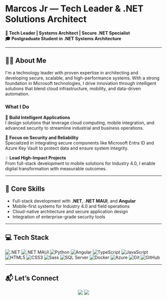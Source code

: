 # Marcos Jr — Tech Leader & .NET Solutions Architect

**💼 Tech Leader | Systems Architect | Secure .NET Specialist**  
**🎓 Postgraduate Student in .NET Systems Architecture**

---

## 👨‍💻 About Me

I'm a technology leader with proven expertise in architecting and developing secure, scalable, and high-performance systems. With a strong foundation in Microsoft technologies, I drive innovation through intelligent solutions that blend cloud infrastructure, mobility, and data-driven automation.

### What I Do

🚀 **Build Intelligent Applications**  
I design solutions that leverage cloud computing, mobile integration, and advanced security to streamline industrial and business operations.

🔐 **Focus on Security and Reliability**  
Specialized in integrating secure components like Microsoft Entra ID and Azure Key Vault to protect data and ensure system integrity.

💡 **Lead High-Impact Projects**  
From full-stack development to mobile solutions for Industry 4.0, I enable digital transformation with measurable outcomes.

---

## 🔧 Core Skills

- Full-stack development with **.NET**, **.NET MAUI**, and **Angular**
- Mobile-first systems for Industry 4.0 and field operations
- Cloud-native architecture and secure application design
- Integration of enterprise-grade security tools

---

## 💻 Tech Stack

![.NET](https://img.shields.io/badge/-.NET-blue)
![.NET MAUI](https://img.shields.io/badge/-.NET%20MAUI-blueviolet)
![Python](https://img.shields.io/badge/-Python-3776AB?style=flat-square&logo=python&logoColor=white)
![Angular](https://img.shields.io/badge/-Angular-DD0031?style=flat-square&logo=angular)
![TypeScript](https://img.shields.io/badge/-TypeScript-007ACC?style=flat-square&logo=typescript&logoColor=white)
![JavaScript](https://img.shields.io/badge/-JavaScript-black?style=flat-square&logo=javascript)
![HTML5](https://img.shields.io/badge/-HTML5-E34F26?style=flat-square&logo=html5&logoColor=white)
![CSS3](https://img.shields.io/badge/-CSS3-1572B6?style=flat-square&logo=css3)
![Sass](https://img.shields.io/badge/-Sass-CC6699?style=flat-square&logo=sass&logoColor=white)
![SQL Server](https://img.shields.io/badge/-SQL%20Server-CC2927?style=flat-square&logo=microsoft-sql-server&logoColor=white)
![Docker](https://img.shields.io/badge/-Docker-2496ED?style=flat-square&logo=docker&logoColor=white)
![Azure](https://img.shields.io/badge/Microsoft%20Azure-0089D6?style=flat-square&logo=microsoft-azure&logoColor=white)
![Git](https://img.shields.io/badge/-Git-black?style=flat-square&logo=git)
![GitHub](https://img.shields.io/badge/-GitHub-181717?style=flat-square&logo=github)

---

## 📬 Let’s Connect

<div align="center"> 
  <a href="https://instagram.com/omarkosjr" target="_blank"><img src="https://img.shields.io/badge/-Instagram-%23E4405F?style=for-the-badge&logo=instagram&logoColor=white" target="_blank"></a>
  <a href="mailto:markos-jr@outlook.com"><img src="https://img.shields.io/badge/Microsoft_Outlook-0078D4?style=for-the-badge&logo=microsoft-outlook&logoColor=white" target="_blank"></a>
</div>

